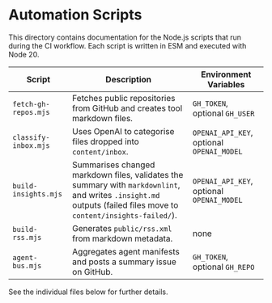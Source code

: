 # Automation Scripts

This directory contains documentation for the Node.js scripts that run during the CI workflow. Each script is written in ESM and executed with Node 20.

| Script               | Description                                                              | Environment Variables                     |
| -------------------- | ------------------------------------------------------------------------ | ----------------------------------------- |
| `fetch-gh-repos.mjs` | Fetches public repositories from GitHub and creates tool markdown files. | `GH_TOKEN`, optional `GH_USER`            |
| `classify-inbox.mjs` | Uses OpenAI to categorise files dropped into `content/inbox`.            | `OPENAI_API_KEY`, optional `OPENAI_MODEL` |
| `build-insights.mjs` | Summarises changed markdown files, validates the summary with `markdownlint`, and writes `.insight.md` outputs (failed files move to `content/insights-failed/`). | `OPENAI_API_KEY`, optional `OPENAI_MODEL` |
| `build-rss.mjs`      | Generates `public/rss.xml` from markdown metadata.                       | none                                      |
| `agent-bus.mjs`      | Aggregates agent manifests and posts a summary issue on GitHub.          | `GH_TOKEN`, optional `GH_REPO`            |

See the individual files below for further details.
